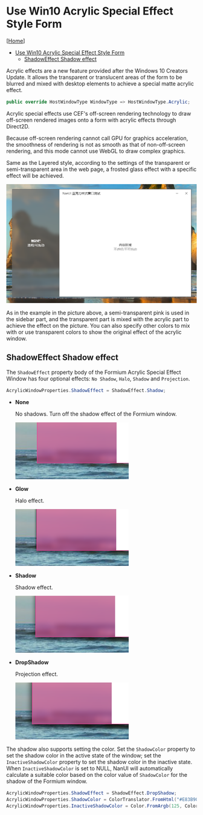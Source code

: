 # Use Win10 Acrylic Special Effect Style Form

[[Home](README.md)]

- [Use Win10 Acrylic Special Effect Style Form](#use-win10-acrylic-special-effect-style-form)
  - [ShadowEffect Shadow effect](#shadoweffect-shadow-effect)

Acrylic effects are a new feature provided after the Windows 10 Creators Update. It allows the transparent or translucent areas of the form to be blurred and mixed with desktop elements to achieve a special matte acrylic effect.

```C#
public override HostWindowType WindowType => HostWindowType.Acrylic;
```

Acrylic special effects use CEF's off-screen rendering technology to draw off-screen rendered images onto a form with acrylic effects through Direct2D.

Because off-screen rendering cannot call GPU for graphics acceleration, the smoothness of rendering is not as smooth as that of non-off-screen rendering, and this mode cannot use WebGL to draw complex graphics.

Same as the Layered style, according to the settings of the transparent or semi-transparent area in the web page, a frosted glass effect with a specific effect will be achieved.

![Acrylic](../images/acrylic-style.png)

As in the example in the picture above, a semi-transparent pink is used in the sidebar part, and the transparent part is mixed with the acrylic part to achieve the effect on the picture. You can also specify other colors to mix with or use transparent colors to show the original effect of the acrylic window.

## ShadowEffect Shadow effect

The `ShadowEffect` property body of the Formium Acrylic Special Effect Window has four optional effects: `No Shadow`, `Halo`, `Shadow` and `Projection`.

```C#
AcrylicWindowProperties.ShadowEffect = ShadowEffect.Shadow;
```

- **None**

  No shadows. Turn off the shadow effect of the Formium window.

  ![None](../images/shadoweffect-none.png)

- **Glow**

  Halo effect.

  ![None](../images/shadoweffect-glow.png)

- **Shadow**

  Shadow effect.

  ![None](../images/shadoweffect-shadow.png)

- **DropShadow**

  Projection effect.

  ![None](../images/shadoweffect-dropshadow.png)

The shadow also supports setting the color. Set the `ShadowColor` property to set the shadow color in the active state of the window; set the `InactiveShadowColor` property to set the shadow color in the inactive state. When `InactiveShadowColor` is set to NULL, NanUI will automatically calculate a suitable color based on the color value of `ShadowColor` for the shadow of the Formium window.

```C#
AcrylicWindowProperties.ShadowEffect = ShadowEffect.DropShadow;
AcrylicWindowProperties.ShadowColor = ColorTranslator.FromHtml("#E83B90");
AcrylicWindowProperties.InactiveShadowColor = Color.FromArgb(125, ColorTranslator.FromHtml("#666666"));
```
